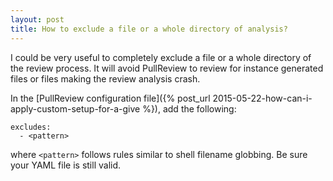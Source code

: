 ```yaml
---
layout: post
title: How to exclude a file or a whole directory of analysis?
---
```


I could be very useful to completely exclude a file or a whole directory of the
review process. It will avoid PullReview to review for instance generated files
or files making the review analysis crash.

In the [PullReview configuration file]({% post_url 2015-05-22-how-can-i-apply-custom-setup-for-a-give %}),
add the following:

```
excludes:
  - <pattern>
```

where `<pattern>` follows rules similar to shell filename globbing. Be sure your
YAML file is still valid.
